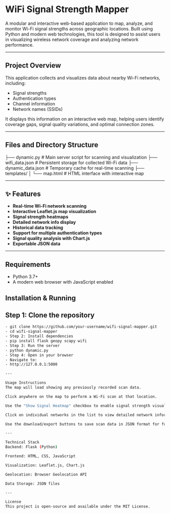 # WiFi Signal Strength Mapper

A modular and interactive web-based application to map, analyze, and monitor Wi-Fi signal strengths across geographic locations. Built using Python and modern web technologies, this tool is designed to assist users in visualizing wireless network coverage and analyzing network performance.

---

## Project Overview

This application collects and visualizes data about nearby Wi-Fi networks, including:
- Signal strengths
- Authentication types
- Channel information
- Network names (SSIDs)

It displays this information on an interactive web map, helping users identify coverage gaps, signal quality variations, and optimal connection zones.

---

## Files and Directory Structure

├── dynamic.py # Main server script for scanning and visualization ├── wifi_data.json # Persistent storage for collected Wi-Fi data ├── dynamic_data.json # Temporary cache for real-time scanning ├── templates/ │ └── map.html # HTML interface with interactive map

---

## ✨ Features

- **Real-time Wi-Fi network scanning**
- **Interactive Leaflet.js map visualization**
- **Signal strength heatmaps**
- **Detailed network info display**
- **Historical data tracking**
- **Support for multiple authentication types**
- **Signal quality analysis with Chart.js**
- **Exportable JSON data**

---

## Requirements

- Python 3.7+
- A modern web browser with JavaScript enabled

## Installation & Running

## Step 1: Clone the repository

```bash
- git clone https://github.com/your-username/wifi-signal-mapper.git
- cd wifi-signal-mapper
- Step 2: Install dependencies
- pip install flask geopy scapy wifi
- Step 3: Run the server
- python dynamic.py
- Step 4: Open in your browser
- Navigate to:
- http://127.0.0.1:5000

---

Usage Instructions
The map will load showing any previously recorded scan data.

Click anywhere on the map to perform a Wi-Fi scan at that location.

Use the "Show Signal Heatmap" checkbox to enable signal strength visualization.

Click on individual networks in the list to view detailed network information.

Use the download/export buttons to save scan data in JSON format for further analysis.

---

Technical Stack
Backend: Flask (Python)

Frontend: HTML, CSS, JavaScript

Visualization: Leaflet.js, Chart.js

Geolocation: Browser Geolocation API

Data Storage: JSON files

---

License
This project is open-source and available under the MIT License.

